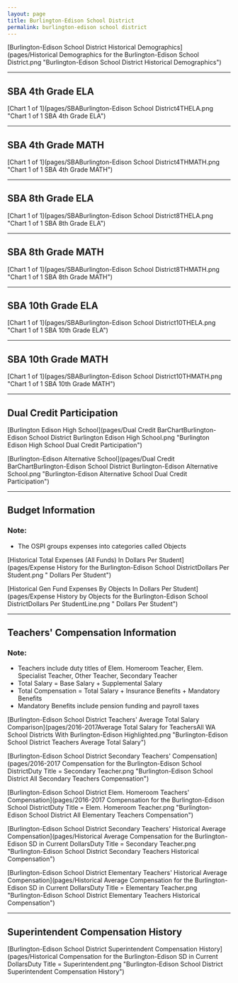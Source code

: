 ```yaml
---
layout: page
title: Burlington-Edison School District
permalink: burlington-edison school district
---
```



[Burlington-Edison School District Historical Demographics](pages/Historical Demographics for the Burlington-Edison School District.png "Burlington-Edison School District Historical Demographics")

___

## SBA 4th Grade ELA

[Chart 1 of 1](pages/SBABurlington-Edison School District4THELA.png "Chart 1 of 1 SBA 4th Grade ELA")


___

## SBA 4th Grade MATH

[Chart 1 of 1](pages/SBABurlington-Edison School District4THMATH.png "Chart 1 of 1 SBA 4th Grade MATH")


___

## SBA 8th Grade ELA

[Chart 1 of 1](pages/SBABurlington-Edison School District8THELA.png "Chart 1 of 1 SBA 8th Grade ELA")


___

## SBA 8th Grade MATH

[Chart 1 of 1](pages/SBABurlington-Edison School District8THMATH.png "Chart 1 of 1 SBA 8th Grade MATH")


___

## SBA 10th Grade ELA

[Chart 1 of 1](pages/SBABurlington-Edison School District10THELA.png "Chart 1 of 1 SBA 10th Grade ELA")


___

## SBA 10th Grade MATH

[Chart 1 of 1](pages/SBABurlington-Edison School District10THMATH.png "Chart 1 of 1 SBA 10th Grade MATH")


___

## Dual Credit Participation

[Burlington Edison High School](pages/Dual Credit BarChartBurlington-Edison School District Burlington Edison High School.png "Burlington Edison High School Dual Credit Participation")

[Burlington-Edison Alternative School](pages/Dual Credit BarChartBurlington-Edison School District Burlington-Edison Alternative School.png "Burlington-Edison Alternative School Dual Credit Participation")


___

## Budget Information
### Note:
- The OSPI groups expenses into categories called Objects

[Historical Total Expenses (All Funds) In Dollars Per Student](pages/Expense History for the Burlington-Edison School DistrictDollars Per Student.png " Dollars Per Student")

[Historical Gen Fund Expenses By Objects In Dollars Per Student](pages/Expense History by Objects for the Burlington-Edison School DistrictDollars Per StudentLine.png " Dollars Per Student")


___

## Teachers' Compensation Information
### Note:
- Teachers include duty titles of Elem. Homeroom Teacher, Elem. Specialist Teacher, Other Teacher, Secondary Teacher
- Total Salary = Base Salary + Supplemental Salary
- Total Compensation = Total Salary + Insurance Benefits + Mandatory Benefits
- Mandatory Benefits include pension funding and payroll taxes

[Burlington-Edison School District Teachers' Average Total Salary Comparison](pages/2016-2017Average Total Salary for TeachersAll WA School Districts With Burlington-Edison Highlighted.png "Burlington-Edison School District Teachers Average Total Salary")

[Burlington-Edison School District Secondary Teachers' Compensation](pages/2016-2017 Compensation for the Burlington-Edison School DistrictDuty Title = Secondary Teacher.png "Burlington-Edison School District All Secondary Teachers Compensation")

[Burlington-Edison School District Elem. Homeroom Teachers' Compensation](pages/2016-2017 Compensation for the Burlington-Edison School DistrictDuty Title = Elem. Homeroom Teacher.png "Burlington-Edison School District All Elementary Teachers Compensation")

[Burlington-Edison School District Secondary Teachers' Historical Average Compensation](pages/Historical Average Compensation for the Burlington-Edison SD in Current DollarsDuty Title = Secondary Teacher.png "Burlington-Edison School District Secondary Teachers Historical Compensation")

[Burlington-Edison School District Elementary Teachers' Historical Average Compensation](pages/Historical Average Compensation for the Burlington-Edison SD in Current DollarsDuty Title = Elementary Teacher.png "Burlington-Edison School District Elementary Teachers Historical Compensation")


___

## Superintendent Compensation History

[Burlington-Edison School District Superintendent Compensation History](pages/Historical Compensation for the Burlington-Edison SD in Current DollarsDuty Title = Superintendent.png "Burlington-Edison School District Superintendent Compensation History")

